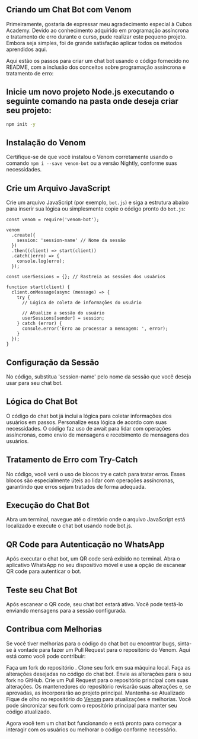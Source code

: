 ## Criando um Chat Bot com Venom

Primeiramente, gostaria de expressar meu agradecimento especial à Cubos Academy. Devido ao conhecimento adquirido em programação assíncrona e tratamento de erro durante o curso, pude realizar este pequeno projeto. Embora seja simples, foi de grande satisfação aplicar todos os métodos aprendidos aqui.

Aqui estão os passos para criar um chat bot usando o código fornecido no README, com a inclusão dos conceitos  sobre programação assíncrona e tratamento de erro:

## Inicie um novo projeto Node.js executando o seguinte comando na pasta onde deseja criar seu projeto:

```bash
npm init -y
```

## Instalação do Venom

Certifique-se de que você instalou o Venom corretamente usando o comando `npm i --save venom-bot` ou a versão Nightly, conforme suas necessidades.

## Crie um Arquivo JavaScript

Crie um arquivo JavaScript (por exemplo, `bot.js`) e siga a estrutura abaixo para inserir sua lógica ou simplesmente copie o código pronto do `bot.js`:

```
const venom = require('venom-bot');

venom
  .create({
    session: 'session-name' // Nome da sessão
  })
  .then((client) => start(client))
  .catch((erro) => {
    console.log(erro);
  });

const userSessions = {}; // Rastreia as sessões dos usuários

function start(client) {
  client.onMessage(async (message) => {
    try {
      // Lógica de coleta de informações do usuário

      // Atualize a sessão do usuário
      userSessions[sender] = session;
    } catch (error) {
      console.error('Erro ao processar a mensagem: ', error);
    }
  });
}

```
## Configuração da Sessão
No código, substitua 'session-name' pelo nome da sessão que você deseja usar para seu chat bot.

## Lógica do Chat Bot
O código do chat bot já inclui a lógica para coletar informações dos usuários em passos. Personalize essa lógica de acordo com suas necessidades. O código faz uso de await para lidar com operações assíncronas, como envio de mensagens e recebimento de mensagens dos usuários.

## Tratamento de Erro com Try-Catch
No código, você verá o uso de blocos try e catch para tratar erros. Esses blocos são especialmente úteis ao lidar com operações assíncronas, garantindo que erros sejam tratados de forma adequada.

## Execução do Chat Bot
Abra um terminal, navegue até o diretório onde o arquivo JavaScript está localizado e execute o chat bot usando node bot.js.

## QR Code para Autenticação no WhatsApp
Após executar o chat bot, um QR code será exibido no terminal. Abra o aplicativo WhatsApp no seu dispositivo móvel e use a opção de escanear QR code para autenticar o bot.

## Teste seu Chat Bot
Após escanear o QR code, seu chat bot estará ativo. Você pode testá-lo enviando mensagens para a sessão configurada.

## Contribua com Melhorias
Se você tiver melhorias para o código do chat bot ou encontrar bugs, sinta-se à vontade para fazer um Pull Request para o repositório do Venom. Aqui está como você pode contribuir:

Faça um fork do repositório  .
Clone seu fork em sua máquina local.
Faça as alterações desejadas no código do chat bot.
Envie as alterações para o seu fork no GitHub.
Crie um Pull Request para o repositório principal com suas alterações.
Os mantenedores do repositório revisarão suas alterações e, se aprovadas, as incorporarão ao projeto principal.
Mantenha-se Atualizado
Fique de olho no repositório do [Venom](https://docs.orkestral.io/venom) para atualizações e melhorias. Você pode sincronizar seu fork com o repositório principal para manter seu código atualizado.

Agora você tem um chat bot funcionando e está pronto para começar a interagir com os usuários ou melhorar o código conforme necessário.

